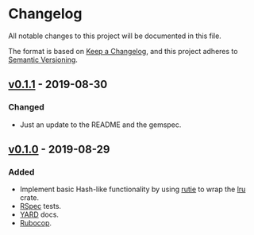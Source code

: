 # Changelog
All notable changes to this project will be documented in this file.

The format is based on [Keep a Changelog](https://keepachangelog.com/en/1.0.0/),
and this project adheres to [Semantic Versioning](https://semver.org/spec/v2.0.0.html).

## [v0.1.1] - 2019-08-30
### Changed
- Just an update to the README and the gemspec.

## [v0.1.0] - 2019-08-29
### Added
- Implement basic Hash-like functionality by using
  [rutie](https://rubygems.org/gems/rutie) to wrap the
  [lru](https://crates.io/crates/lru) crate.
- [RSpec](http://rspec.info/) tests.
- [YARD](https://yardoc.org/) docs.
- [Rubocop](https://www.rubocop.org/).

[v0.1.1]: https://github.com/asppsa/rusty_lru/compare/v0.1.0...v0.1.1
[v0.1.0]: https://github.com/asppsa/rusty_lru/releases/tag/v0.1.0
